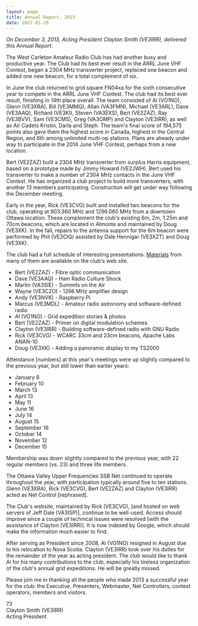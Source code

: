 ```yaml
---
layout: page
title: Annual Report, 2013
date: 2017-01-29
---
```


*On December 3, 2013, Acting President Clayton Smith (VE3IRR), delivered this Annual Report:*

The West Carleton Amateur Radio Club has had another busy and productive year.  The Club had its best ever result in the ARRL June VHF Contest, began a 2304 MHz
transverter project, replaced one beacon and added one new beacon, for a total complement of six.

In June the club returned to grid square FN04xa for the sixth consecutive year to compete in the ARRL June VHF Contest.  The club had its best ever result,
finishing in 14th place overall.  The team consisted of Al (VO1NO), Glenn (VE3XRA), Bill (VE3MMQ), Allan (VA3FMN), Michael (VE3ARL), Dave (VE3AAQ), Richard (VE3KI), Steven (VA3EXS),
Bert (VE2ZAZ), Ray (VE3BVV), Sam (VE3CMS), Greg (VA3OMP) and Clayton (VE3IRR), as well as Air Cadets Kristin, Darla and Steph.  The team's final score of 194,575 points also
gave them the highest score in Canada, highest in the Central Region, and 6th among unlimited multi-op stations.  Plans are already under way to participate in the 2014 June
VHF Contest, perhaps from a new location.

Bert (VE2ZAZ) built a 2304 MHz transverter from surplus Harris equipment, based on a prototype made by Jimmy Howard (VE2JWH).  Bert used his transverter to make
a number of 2304 MHz contacts in the June VHF Contest.  He has organized a club project to build more transverters, with another 13 members participating.  Construction
will get under way following the December meeting.

Early in the year, Rick (VE3CVG) built and installed two beacons for the club, operating at 903.360 MHz and 1296.060 MHz from a downtown Ottawa location.
These complement the club's existing 6m, 2m, 1.25m and 70cm beacons, which are located in Almonte and maintained by Doug (VE3XK).  In the fall, repairs to the
antenna support for the 6m beacon were performed by Phil (VE3CIQ) assisted by Dale Hennigar (VE3XZT) and Doug (VE3XK).

The club had a full schedule of interesting presentations. [Materials](presentations.html) from many of them are available on the club's web site.

* Bert (VE2ZAZ) - Fibre optic communication
* Dave (VE3AAQ) - Ham Radio Culture Shock
* Martin (VA3SIE) - Summits on the Air
* Wayne (VE3CZO) - 1296 MHz amplifier design
* Andy (VE3NVK) - Raspberry Pi
* Marcus (VE3MDL) - Amateur radio astronomy and software-defined radio
* Al (VO1NO) - Grid expedition stories & photos
* Bert (VE2ZAZ) - Primer on digital modulation schemes
* Clayton (VE3IRR) - Building software-defined radio with GNU Radio
* Rick (VE3CVG) - WCARC 33cm and 23cm beacons, Apache Labs ANAN-10
* Doug (VE3XK) - Adding a panoramic display to my TS2000

Attendance [numbers] at this year's meetings were up slightly compared to the previous year, but still lower than earlier years:

* January	8
* February	10
* March	13
* April	13
* May		11
* June	16
* July	14
* August	15
* September	16
* October	14
* November	12
* December	15

Membership was down slightly compared to the previous year, with 22 regular members (vs. 23) and three life members.

The Ottawa Valley Upper Frequencies SSB Net continued to operate throughout the year, with participation typically around five to ten stations.  Glenn (VE3XRA), Rick (VE3CVG),
Bert (VE2ZAZ) and Clayton (VE3IRR) acted as Net Control [rephrased].

The Club's website, maintained by Rick (VE3CVG), [and hosted on web servers of Jeff Dale (VA3ISP)], continue to be well-used. Access should improve since a couple of technical issues were
resolved [with the assistance of Clayton (VE3IRR)]. It is now indexed by Google, which should make the information much easier to find.

After serving as President since 2008, Al (VO1NO) resigned in August due to his relocation to Nova Scotia.  Clayton (VE3IRR) took over his duties for the remainder of the
year as acting president.  The club would like to thank Al for his many contributions to the club, especially his tireless organization of the club's annual grid expeditions.
He will be greatly missed.

Please join me in thanking all the people who made 2013 a successful year for the club: the Executive, Presenters, Webmaster, Net Controllers, contest operators, members
and visitors.

73  
Clayton Smith (VE3IRR)  
Acting President
